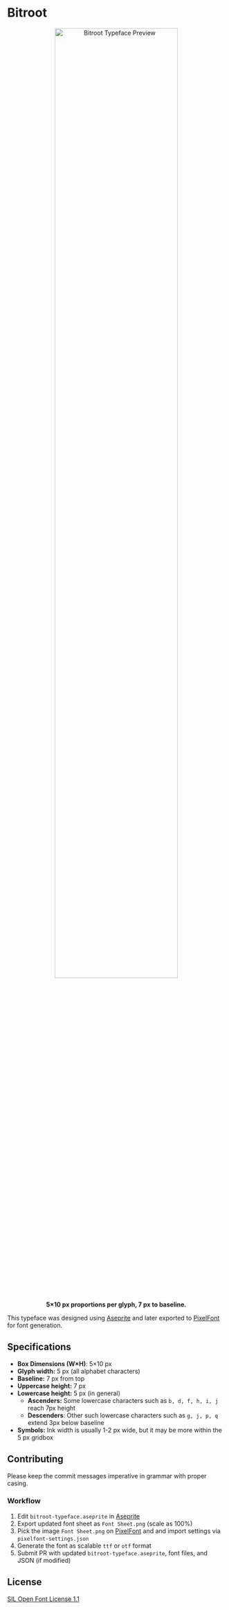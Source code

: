 # Bitroot

<div style="text-align: center;">
    <img src="./Preview%20(Upscaled%201000%25).png" alt="Bitroot Typeface Preview" style="max-width: 75%; height: 75%;">
    <p><b>5×10 px proportions per glyph, 7 px to baseline.</b></p>
</div>

This typeface was designed using [Aseprite](https://www.aseprite.org/) and later exported to [PixelFont](https://yellowafterlife.itch.io/pixelfont) for font generation.

## Specifications

- **Box Dimensions (W×H)**: 5×10 px
- **Glyph width:** 5 px (all alphabet characters)
- **Baseline:** 7 px from top
- **Uppercase height:** 7 px
- **Lowercase height:** 5 px (in general)
    - **Ascenders:** Some lowercase characters such as `b, d, f, h, i, j` reach 7px height
    - **Descenders**: Other such lowercase characters such as `g, j, p, q` extend 3px below baseline
- **Symbols:** Ink width is usually 1-2 px wide, but it may be more within the 5 px gridbox

## Contributing

Please keep the commit messages imperative in grammar with proper casing.

### Workflow

1. Edit `bitroot-typeface.aseprite` in [Aseprite](https://www.aseprite.org/)
2. Export updated font sheet as `Font Sheet.png` (scale as 100%)
3. Pick the image `Font Sheet.png` on [PixelFont](https://yellowafterlife.itch.io/pixelfont) and and import settings via `pixelfont-settings.json`
3. Generate the font as scalable `ttf` or `otf` format
4. Submit PR with updated `bitroot-typeface.aseprite`, font files, and JSON (if modified)

## License

[SIL Open Font License 1.1](https://scripts.sil.org/OFL)
